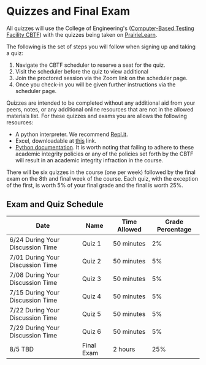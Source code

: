 # Quizzes and Final Exam

All quizzes will use the College of Engineering's ([Computer-Based Testing Facility CBTF](cbtf.engr.illinois.edu/sched/)) with the quizzes being taken on [PrairieLearn](https://prairielearn.engr.illinois.edu/).

The following is the set of steps you will follow when signing up and taking a quiz:
1. Navigate the CBTF scheduler to reserve a seat for the quiz.
2. Visit the scheduler before the quiz to view additional 
3. Join the proctored session via the Zoom link on the scheduler page.
4. Once you check-in you will be given further instructions via the scheduler page.

Quizzes are intended to be completed without any additional aid from your peers, notes, or any additional online resources that are not in the allowed materials list.
For these quizzes and exams you are allows the following resources:
* A python interpreter. We recommend [Repl.it](repl.it).
* Excel, downloadable at [this](https://webstore.illinois.edu/shop/product.aspx?zpid=2816) link.
* [Python documentation](https://docs.python.org/3/).
It is worth noting that failing to adhere to these academic integrity policies or any of the policies set forth by the CBTF will result in an academic integrity infraction in the course.

There will be six quizzes in the course (one per week) followed by the final exam on the 8th and final week of the course. 
Each quiz, with the exception of the first, is worth 5% of your final grade and the final is worth 25%. 

## Exam and Quiz Schedule

|             Date            |    Name    | Time Allowed | Grade Percentage |
| --------------------------- | ---------- | ------------ | ---------------- |
| 6/24 During Your Discussion Time           | Quiz 1     | 50 minutes   | 2%               |
| 7/01 During Your Discussion Time           | Quiz 2     | 50 minutes   | 5%               |
| 7/08 During Your Discussion Time           | Quiz 3     | 50 minutes   | 5%               |
| 7/15 During Your Discussion Time           | Quiz 4     | 50 minutes   | 5%               |
| 7/22 During Your Discussion Time           | Quiz 5     | 50 minutes   | 5%               |
| 7/29 During Your Discussion Time           | Quiz 6     | 50 minutes   | 5%               |
| 8/5 TBD | Final Exam | 2 hours      | 25%              |
